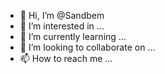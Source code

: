- 👋 Hi, I’m @Sandbem
- 👀 I’m interested in ...
- 🌱 I’m currently learning ...
- 💞️ I’m looking to collaborate on ...
- 📫 How to reach me ...

<!---
Sandbem/Sandbem is a ✨ special ✨ repository because its `README.md` (this file) appears on your GitHub profile.
You can click the Preview link to take a look at your changes.
--->
